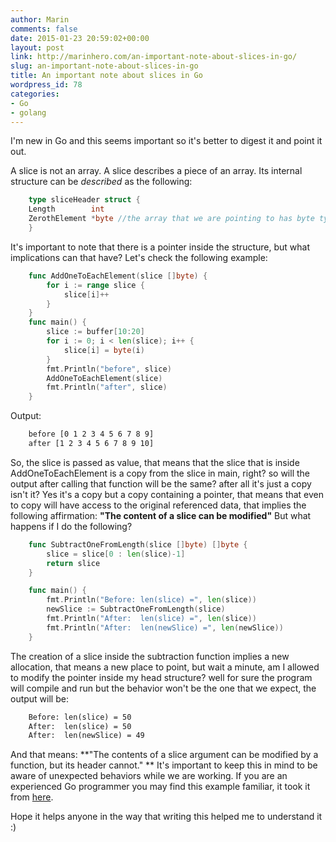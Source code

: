 ```yaml
---
author: Marin
comments: false
date: 2015-01-23 20:59:02+00:00
layout: post
link: http://marinhero.com/an-important-note-about-slices-in-go/
slug: an-important-note-about-slices-in-go
title: An important note about slices in Go
wordpress_id: 78
categories:
- Go
- golang
---
```


I'm new in Go and this seems important so it's better to digest it and point it out.

A slice is not an array. A slice describes a piece of an array.
Its internal structure can be _described_ as the following:

```go
    type sliceHeader struct {
    Length        int
    ZerothElement *byte //the array that we are pointing to has byte type.
    }
```


It's important to note that there is a pointer inside the structure, but what implications can that have?
Let's check the following example:


```go
    func AddOneToEachElement(slice []byte) {
        for i := range slice {
            slice[i]++
        }
    }
    func main() {
        slice := buffer[10:20]
        for i := 0; i < len(slice); i++ {
            slice[i] = byte(i)
        }
        fmt.Println("before", slice)
        AddOneToEachElement(slice)
        fmt.Println("after", slice)
    }
```

Output:
```txt
    before [0 1 2 3 4 5 6 7 8 9]
    after [1 2 3 4 5 6 7 8 9 10]
```

So, the slice is passed as value, that means that the slice that is inside AddOneToEachElement is a copy from the slice in main, right? so will the output after calling that function will be the same? after all it's just a copy isn't it? Yes it's a copy but a copy containing a pointer, that means that even to copy will have access to the original referenced data, that implies the following affirmation: **"The content of a slice can be modified"**
But what happens if I do the following?

```go
    func SubtractOneFromLength(slice []byte) []byte {
        slice = slice[0 : len(slice)-1]
        return slice
    }

    func main() {
        fmt.Println("Before: len(slice) =", len(slice))
        newSlice := SubtractOneFromLength(slice)
        fmt.Println("After:  len(slice) =", len(slice))
        fmt.Println("After:  len(newSlice) =", len(newSlice))
    }
```


The creation of a slice inside the subtraction function implies a new allocation, that means a new place to point, but wait a minute, am I allowed to modify the pointer inside my head structure? well for sure the program will compile and run but the behavior won't be the one that we expect, the output will be:

```txt
    Before: len(slice) = 50
    After:  len(slice) = 50
    After:  len(newSlice) = 49
```




And that means: **"The contents of a slice argument can be modified by a function, but its header cannot."
**
It's important to keep this in mind to be aware of unexpected behaviors while we are working.
If you are an experienced Go programmer you may find this example familiar, it took it from [here](http://blog.golang.org/slices).

Hope it helps anyone in the way that writing this helped me to understand it :)
